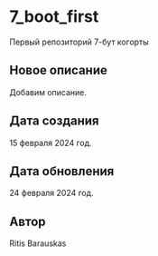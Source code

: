 # 7_boot_first
Первый репозиторий 7-бут когорты

## Новое описание
Добавим описание.

## Дата создания
15 февраля 2024 год.

## Дата обновления
24 февраля 2024 год.

## Автор
Ritis Barauskas
